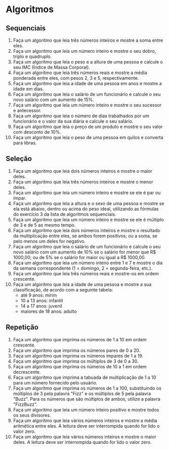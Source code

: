 # Algoritmos

## Sequenciais

1. Faça um algoritmo que leia três números inteiros e mostre a soma entre eles.
2. Faça um algoritmo que leia um número inteiro e mostre o seu dobro, triplo e quadruplo.
3. Faça um algoritmo que leia o peso e a altura de uma pessoa e calcule o seu IMC (Índice de Massa Corporal).
4. Faça um algoritmo que leia três números reais e mostre a média ponderada entre eles, com pesos 2, 3 e 5,
   respectivamente.
5. Faça um algoritmo que leia a idade de uma pessoa em anos e mostre a idade em dias.
6. Faça um algoritmo que leia o salário de um funcionário e calcule o seu novo salário com um aumento de 15%.
7. Faça um algoritmo que leia um número inteiro e mostre o seu sucessor e antecessor.
8. Faça um algoritmo que leia o número de dias trabalhados por um funcionário e o valor da sua diária e calcule o seu
   salário.
9. Faça um algoritmo que leia o preço de um produto e mostre o seu valor com desconto de 10%.
10. Faça um algoritmo que leia o peso de uma pessoa em quilos e converta para libras.

## Seleção

1. Faça um algoritmo que leia dois números inteiros e mostre o maior deles.
2. Faça um algoritmo que leia três números inteiros e mostre o menor deles.
3. Faça um algoritmo que leia um número inteiro e mostre se ele é par ou ímpar.
4. Faça um algoritmo que leia a altura e o sexo de uma pessoa e mostre se ela está abaixo, dentro ou acima do peso
   ideal, utilizando as fórmulas do exercício 3 da lista de algoritmos sequenciais.
5. Faça um algoritmo que leia um número inteiro e mostre se ele é múltiplo de 3 e de 5 ao mesmo tempo.
6. Faça um algoritmo que leia dois números inteiros e mostre o resultado da multiplicação entre eles, se ambos forem
   positivos; ou a soma, se pelo menos um deles for negativo.
7. Faça um algoritmo que leia o salário de um funcionário e calcule o seu novo salário com um aumento de 10% se o
   salário for menor que R$ 1000,00; ou de 5% se o salário for maior ou igual a R$ 1000,00.
8. Faça um algoritmo que leia um número inteiro entre 1 e 7 e mostre o dia da semana correspondente (1 = domingo, 2 =
   segunda-feira, etc.).
9. Faça um algoritmo que leia três números reais e mostre-os em ordem crescente.
10. Faça um algoritmo que leia a idade de uma pessoa e mostre a sua classificação, de acordo com a seguinte tabela:
    * até 9 anos: mirim
    * 10 a 13 anos: infantil
    * 14 a 17 anos: juvenil
    * maiores de 18 anos: adulto

## Repetição

1. Faça um algoritmo que imprima os números de 1 a 10 em ordem crescente.
2. Faça um algoritmo que imprima os números pares de 0 a 20.
3. Faça um algoritmo que imprima os números ímpares de 1 a 19.
4. Faça um algoritmo que imprima os múltiplos de 3 de 0 a 30.
5. Faça um algoritmo que imprima os números de 10 a 1 em ordem decrescente.
6. Faça um algoritmo que imprima a tabuada de multiplicação de 1 a 10 para um número fornecido pelo usuário.
7. Faça um algoritmo que imprima os números de 1 a 100, substituindo os múltiplos de 3 pela palavra "Fizz" e os
   múltiplos de 5 pela palavra "Buzz". Para os números que são múltiplos de ambos, utilize a palavra "FizzBuzz".
8. Faça um algoritmo que leia um número inteiro positivo e mostre todos os seus divisores.
9. Faça um algoritmo que leia vários números inteiros e mostre a média aritmética entre eles. A leitura deve ser
   interrompida quando for lido o valor zero.
10. Faça um algoritmo que leia vários números inteiros e mostre o maior deles. A leitura deve ser interrompida quando
    for lido o valor zero.
